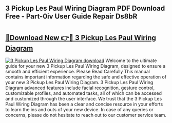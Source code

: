 ## 3 Pickup Les Paul Wiring Diagram PDF Download Free - Part-0iv User Guide Repair Ds8bR

# <h2><a href="http://dfl6x3u.blite.top/?on=3+Pickup+Les+Paul+Wiring+Diagram">🔗Download New 👉🔴 3 Pickup Les Paul Wiring Diagram</a></h2>

[![3 Pickup Les Paul Wiring Diagram download](https://i.imgur.com/lujVjoI.png)](http://dfl6x3u.blite.top/?on=3+Pickup+Les+Paul+Wiring+Diagram)
Welcome to the ultimate guide for your new 3 Pickup Les Paul Wiring Diagram, designed to ensure a smooth and efficient experience. Please Read Carefully This manual contains important information regarding the safe and effective operation of your new 3 Pickup Les Paul Wiring Diagram. 3 Pickup Les Paul Wiring Diagram advanced features include facial recognition, gesture control, customizable profiles, and automated tasks, all of which can be accessed and customized through the user interface. We trust that the 3 Pickup Les Paul Wiring Diagram has been a clear and concise resource in your efforts to learn the ins and outs of your new device. In case of any queries or concerns, please do not hesitate to reach out to our customer service team.
